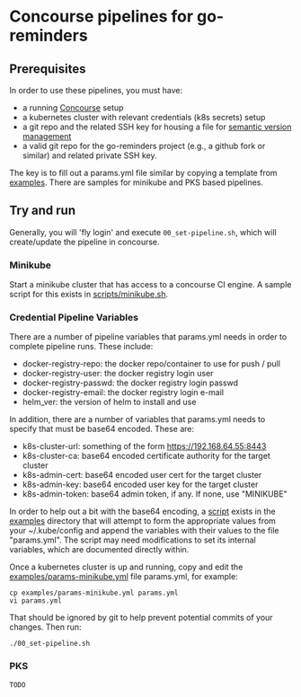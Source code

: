 # Concourse pipelines for go-reminders

## Prerequisites
In order to use these pipelines, you must have:

- a running [Concourse](https://concourse-ci.org) setup
- a kubernetes cluster with relevant credentials (k8s secrets) setup
- a git repo and the related SSH key for housing a file for [semantic version management](https://concoursetutorial.com/miscellaneous/versions-and-buildnumbers/#semver-semantic-versioning)
- a valid git repo for the go-reminders project (e.g., a github fork or similar) and related private SSH key.

The key is to fill out a params.yml file similar by copying a template from
[examples](examples). There are samples for minikube and PKS based pipelines.

## Try and run
Generally, you will 'fly login' and execute `00_set-pipeline.sh`, which will
create/update the pipeline in concourse. 

### Minikube
Start a minikube cluster that has access to a concourse CI engine. A sample
script for this exists in [scripts/minikube.sh](../../../scripts/minikube.sh).

### Credential Pipeline Variables

There are a number of pipeline variables that params.yml needs in order to
complete pipeline runs. These include:

- docker-registry-repo: the docker repo/container to use for push / pull
- docker-registry-user: the docker registry login user
- docker-registry-passwd: the docker registry login passwd
- docker-registry-email: the docker registry login e-mail
- helm_ver: the version of helm to install and use

In addition, there are a number of variables that params.yml needs to specify
that must be base64 encoded. These are:

- k8s-cluster-url: something of the form https://192.168.64.55:8443
- k8s-cluster-ca:  base64 encoded certificate authority for the target cluster
- k8s-admin-cert:  base64 encoded user cert for the target cluster
- k8s-admin-key:   base64 encoded user key for the target cluster
- k8s-admin-token: base64 admin token, if any. If none, use "MINIKUBE"

In order to help out a bit with the base64 encoding, a
[script](examples/append-creds-to-params.sh) exists in the
[examples](examples) directory that will attempt to form the appropriate
values from your ~/.kube/config and append the variables with their values to
the file "params.yml". The script may need modifications to set its internal
variables, which are documented directly within.

Once a kubernetes cluster is up and running, copy and edit the
[examples/params-minikube.yml](examples/params-minikube.yml) file
params.yml, for example:

    cp examples/params-minikube.yml params.yml
    vi params.yml

That should be ignored by git to help prevent potential
commits of your changes. Then run:

    ./00_set-pipeline.sh

### PKS
    TODO
